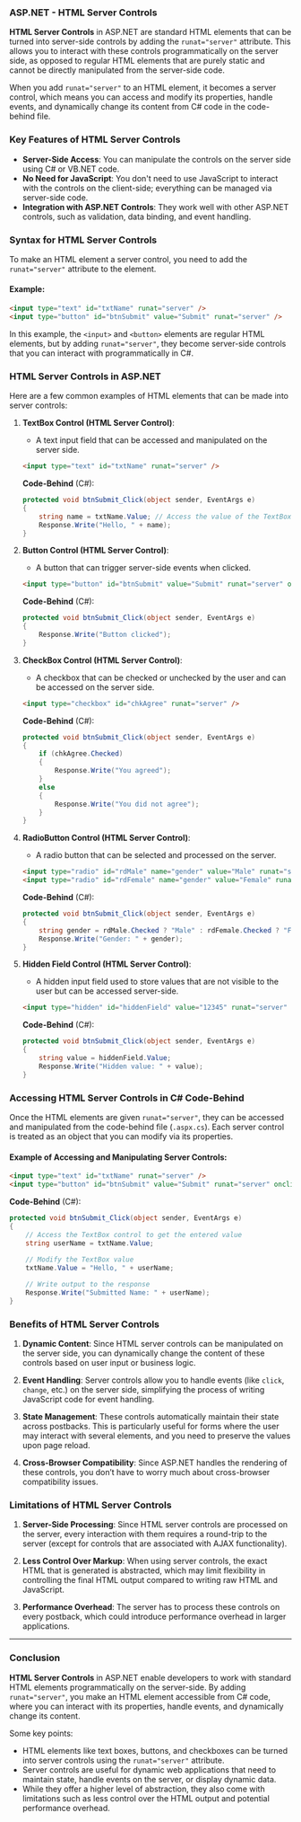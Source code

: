 ### ASP.NET - HTML Server Controls

**HTML Server Controls** in ASP.NET are standard HTML elements that can be turned into server-side controls by adding the `runat="server"` attribute. This allows you to interact with these controls programmatically on the server side, as opposed to regular HTML elements that are purely static and cannot be directly manipulated from the server-side code.

When you add `runat="server"` to an HTML element, it becomes a server control, which means you can access and modify its properties, handle events, and dynamically change its content from C# code in the code-behind file.

### Key Features of HTML Server Controls

- **Server-Side Access**: You can manipulate the controls on the server side using C# or VB.NET code.
- **No Need for JavaScript**: You don't need to use JavaScript to interact with the controls on the client-side; everything can be managed via server-side code.
- **Integration with ASP.NET Controls**: They work well with other ASP.NET controls, such as validation, data binding, and event handling.

### Syntax for HTML Server Controls

To make an HTML element a server control, you need to add the `runat="server"` attribute to the element.

#### Example:

```html
<input type="text" id="txtName" runat="server" />
<input type="button" id="btnSubmit" value="Submit" runat="server" />
```

In this example, the `<input>` and `<button>` elements are regular HTML elements, but by adding `runat="server"`, they become server-side controls that you can interact with programmatically in C#.

### HTML Server Controls in ASP.NET

Here are a few common examples of HTML elements that can be made into server controls:

1. **TextBox Control (HTML Server Control)**:
   - A text input field that can be accessed and manipulated on the server side.

   ```html
   <input type="text" id="txtName" runat="server" />
   ```

   **Code-Behind** (C#):
   ```csharp
   protected void btnSubmit_Click(object sender, EventArgs e)
   {
       string name = txtName.Value; // Access the value of the TextBox control
       Response.Write("Hello, " + name);
   }
   ```

2. **Button Control (HTML Server Control)**:
   - A button that can trigger server-side events when clicked.

   ```html
   <input type="button" id="btnSubmit" value="Submit" runat="server" onclick="btnSubmit_Click" />
   ```

   **Code-Behind** (C#):
   ```csharp
   protected void btnSubmit_Click(object sender, EventArgs e)
   {
       Response.Write("Button clicked");
   }
   ```

3. **CheckBox Control (HTML Server Control)**:
   - A checkbox that can be checked or unchecked by the user and can be accessed on the server side.

   ```html
   <input type="checkbox" id="chkAgree" runat="server" />
   ```

   **Code-Behind** (C#):
   ```csharp
   protected void btnSubmit_Click(object sender, EventArgs e)
   {
       if (chkAgree.Checked)
       {
           Response.Write("You agreed");
       }
       else
       {
           Response.Write("You did not agree");
       }
   }
   ```

4. **RadioButton Control (HTML Server Control)**:
   - A radio button that can be selected and processed on the server.

   ```html
   <input type="radio" id="rdMale" name="gender" value="Male" runat="server" />
   <input type="radio" id="rdFemale" name="gender" value="Female" runat="server" />
   ```

   **Code-Behind** (C#):
   ```csharp
   protected void btnSubmit_Click(object sender, EventArgs e)
   {
       string gender = rdMale.Checked ? "Male" : rdFemale.Checked ? "Female" : "Not Selected";
       Response.Write("Gender: " + gender);
   }
   ```

5. **Hidden Field Control (HTML Server Control)**:
   - A hidden input field used to store values that are not visible to the user but can be accessed server-side.

   ```html
   <input type="hidden" id="hiddenField" value="12345" runat="server" />
   ```

   **Code-Behind** (C#):
   ```csharp
   protected void btnSubmit_Click(object sender, EventArgs e)
   {
       string value = hiddenField.Value;
       Response.Write("Hidden value: " + value);
   }
   ```

### Accessing HTML Server Controls in C# Code-Behind

Once the HTML elements are given `runat="server"`, they can be accessed and manipulated from the code-behind file (`.aspx.cs`). Each server control is treated as an object that you can modify via its properties.

#### Example of Accessing and Manipulating Server Controls:

```html
<input type="text" id="txtName" runat="server" />
<input type="button" id="btnSubmit" value="Submit" runat="server" onclick="btnSubmit_Click" />
```

**Code-Behind** (C#):
```csharp
protected void btnSubmit_Click(object sender, EventArgs e)
{
    // Access the TextBox control to get the entered value
    string userName = txtName.Value;
    
    // Modify the TextBox value
    txtName.Value = "Hello, " + userName;

    // Write output to the response
    Response.Write("Submitted Name: " + userName);
}
```

### Benefits of HTML Server Controls

1. **Dynamic Content**: Since HTML server controls can be manipulated on the server side, you can dynamically change the content of these controls based on user input or business logic.
   
2. **Event Handling**: Server controls allow you to handle events (like `click`, `change`, etc.) on the server side, simplifying the process of writing JavaScript code for event handling.
   
3. **State Management**: These controls automatically maintain their state across postbacks. This is particularly useful for forms where the user may interact with several elements, and you need to preserve the values upon page reload.
   
4. **Cross-Browser Compatibility**: Since ASP.NET handles the rendering of these controls, you don’t have to worry much about cross-browser compatibility issues.

### Limitations of HTML Server Controls

1. **Server-Side Processing**: Since HTML server controls are processed on the server, every interaction with them requires a round-trip to the server (except for controls that are associated with AJAX functionality).
   
2. **Less Control Over Markup**: When using server controls, the exact HTML that is generated is abstracted, which may limit flexibility in controlling the final HTML output compared to writing raw HTML and JavaScript.

3. **Performance Overhead**: The server has to process these controls on every postback, which could introduce performance overhead in larger applications.

---

### Conclusion

**HTML Server Controls** in ASP.NET enable developers to work with standard HTML elements programmatically on the server-side. By adding `runat="server"`, you make an HTML element accessible from C# code, where you can interact with its properties, handle events, and dynamically change its content.

Some key points:
- HTML elements like text boxes, buttons, and checkboxes can be turned into server controls using the `runat="server"` attribute.
- Server controls are useful for dynamic web applications that need to maintain state, handle events on the server, or display dynamic data.
- While they offer a higher level of abstraction, they also come with limitations such as less control over the HTML output and potential performance overhead.
